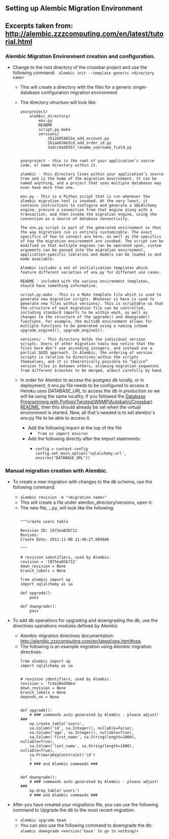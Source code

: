 ## Setting up Alembic Migration Environment
## Excerpts taken from: http://alembic.zzzcomputing.com/en/latest/tutorial.html

### Alembic Migration Environment creation and configuration.

- Change to the root directory of the crossbar project and use the following command:
    ``` alembic init --template generic <directory name>```
    - This will create a directory with the files for a generic single-database configuration migration environment
    - The directory structure will look like:
    
        ```
        yourproject/
            alembic_directory/
                env.py
                README
                script.py.mako
                versions/
                    3512b954651e_add_account.py
                    2b1ae634e5cd_add_order_id.py
                    3adcc9a56557_rename_username_field.py
                
        
        yourproject - this is the root of your application’s source code, or some directory within it.
        
        alembic - this directory lives within your application’s source tree and is the home of the migration environment. It can be named anything, and a project that uses multiple databases may even have more than one.
        
        env.py - This is a Python script that is run whenever the alembic migration tool is invoked. At the very least, it contains instructions to configure and generate a SQLAlchemy engine, procure a connection from that engine along with a transaction, and then invoke the migration engine, using the connection as a source of database connectivity.
        
        The env.py script is part of the generated environment so that the way migrations run is entirely customizable. The exact specifics of how to connect are here, as well as the specifics of how the migration environment are invoked. The script can be modified so that multiple engines can be operated upon, custom arguments can be passed into the migration environment, application-specific libraries and models can be loaded in and made available.
        
        Alembic includes a set of initialization templates which feature different varieties of env.py for different use cases.
        
        README - included with the various environment templates, should have something informative.
        
        script.py.mako - This is a Mako template file which is used to generate new migration scripts. Whatever is here is used to generate new files within versions/. This is scriptable so that the structure of each migration file can be controlled, including standard imports to be within each, as well as changes to the structure of the upgrade() and downgrade() functions. For example, the multidb environment allows for multiple functions to be generated using a naming scheme upgrade_engine1(), upgrade_engine2().
        
        versions/ - This directory holds the individual version scripts. Users of other migration tools may notice that the files here don’t use ascending integers, and instead use a partial GUID approach. In Alembic, the ordering of version scripts is relative to directives within the scripts themselves, and it is theoretically possible to “splice” version files in between others, allowing migration sequences from different branches to be merged, albeit carefully by hand.
        ```
        
    - In order for Alembic to access the postgres db locally, or in deployment, it env.py file needs to be configured to
      access it. Heroku uses DATABASE_URL to access the db in production so we will be using the same locallty. If you
      followed the [Database Programming with Python/Twisted/WAMP(Autobahn/Crossbar) README](docs/database_programming_overview.md),
      then this should already be set when the virtual environment is started. Now, all that's needed is to set alembic's
      env.py file to be able to access it.
        - Add the following import at the top of the file
            - ``` from os import environ```
        - Add the following directly after the import statements:
            - ``` 
              config = context.config
              config.set_main_option('sqlalchemy.url', environ["DATABASE_URL"])
              ```
              
### Manual migration creation with Alembic.

- To create a new migration with changes to the db schema, use the following command:
    - ```alembic revision -m "<migration name>"```
    - This will create a file under alembic_directory/versions, open it:
    - The new file, <letter and number code>_<migration name>.py, will look like the following:
        ```

        """create users table
        
        Revision ID: 1975ea83b712
        Revises:
        Create Date: 2011-11-08 11:40:27.089406
        
        """
        
        # revision identifiers, used by Alembic.
        revision = '1975ea83b712'
        down_revision = None
        branch_labels = None
        
        from alembic import op
        import sqlalchemy as sa
        
        def upgrade():
            pass
        
        def downgrade():
            pass
        ```
        
- To add db operations for upgrading and downgrading the db, use the directives operations modules defined by Alembic
    - Alembic migration directives documentation: http://alembic.zzzcomputing.com/en/latest/ops.html#ops
    - The following is an example migration using Alembic migration directives:
        ```
        from alembic import op
        import sqlalchemy as sa
        
        
        # revision identifiers, used by Alembic.
        revision = 'fc3e28ed98ea'
        down_revision = None
        branch_labels = None
        depends_on = None
        
        
        def upgrade():
            # ### commands auto generated by Alembic - please adjust! ###
            op.create_table('users',
            sa.Column('id', sa.Integer(), nullable=False),
            sa.Column('age', sa.Integer(), nullable=True),
            sa.Column('first_name', sa.String(length=1000), nullable=True),
            sa.Column('last_name', sa.String(length=1000), nullable=True),
            sa.PrimaryKeyConstraint('id')
            )
            # ### end Alembic commands ###
        
        
        def downgrade():
            # ### commands auto generated by Alembic - please adjust! ###
            op.drop_table('users')
            # ### end Alembic commands ###
        ```
        
- After you have created your migrations file, you can use the following command to Upgrade the db to the most recent
  migration:
    - ```alembic upgrade head```
    - You can also use the following command to downgrade the db: ```alembic downgrade <version('base' to go to nothing)>```